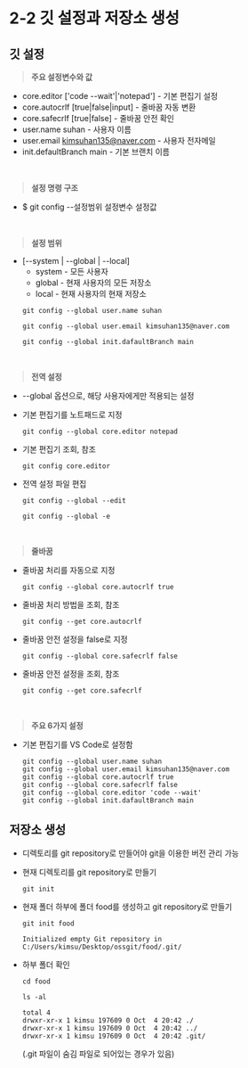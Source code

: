 # 2-2 깃 설정과 저장소 생성

## 깃 설정

> **주요 설정변수와 값**
- core.editor ['code --wait'|'notepad'] - 기본 편집기 설정
- core.autocrlf [true|false|input] - 줄바꿈 자동 변환
- core.safecrlf [true|false] - 줄바꿈 안전 확인
- user.name suhan - 사용자 이름
- user.email kimsuhan135@naver.com - 사용자 전자메일
- init.defaultBranch main - 기본 브랜치 이름


<br>

> **설정 명령 구조**
- $ git config --설정범위 설정변수 설정값

<br>

>**설정 범위**

- [--system | --global | --local]
  - system - 모든 사용자
  - global - 현재 사용자의 모든 저장소
  - local - 현재 사용자의 현재 저장소
  ```
  git config --global user.name suhan
  ```
  ```
  git config --global user.email kimsuhan135@naver.com
  ```
  ```
  git config --global init.dafaultBranch main
  ```

<br>

> **전역 설정**
- --global 옵션으로, 해당 사용자에게만 적용되는 설정


- 기본 편집기를 노트패드로 지정
  ```
  git config --global core.editor notepad
  ```


- 기본 편집기 조회, 참조
  ```
  git config core.editor
  ```


- 전역 설정 파일 편집
  ```
  git config --global --edit
  ```
  ```
  git config --global -e
  ```

<br>

>**줄바꿈**

- 줄바꿈 처리를 자동으로 지정
  ```
  git config --global core.autocrlf true
  ```

- 줄바꿈 처리 방법을 조회, 참조
  ```
  git config --get core.autocrlf
  ```

- 줄바꿈 안전 설정을 false로 지정
  ```
  git config --global core.safecrlf false
  ```

- 줄바꿈 안전 설정을 조회, 참조
  ```
  git config --get core.safecrlf
  ```

<br>

>**주요 6가지 설정**

- 기본 편집기를 VS Code로 설정함
  ```
  git config --global user.name suhan
  git config --global user.email kimsuhan135@naver.com
  git config --global core.autocrlf true
  git config --global core.safecrlf false
  git config --global core.editor 'code --wait'
  git config --global init.dafaultBranch main
  ```


## 저장소 생성

- 디렉토리를 git repository로 만들어야 git을 이용한 버전 관리 가능
  
- 현재 디렉토리를 git repository로 만들기
  ```
  git init
  ```

- 현재 폴더 하부에 폴더 food를 생성하고 git repository로 만들기
  ```
  git init food
  ```
  ```
  Initialized empty Git repository in C:/Users/kimsu/Desktop/ossgit/food/.git/
  ```

- 하부 폴더 확인
  ```
  cd food
  ```
  ```
  ls -al
  ```
  ```
  total 4
  drwxr-xr-x 1 kimsu 197609 0 Oct  4 20:42 ./
  drwxr-xr-x 1 kimsu 197609 0 Oct  4 20:42 ../
  drwxr-xr-x 1 kimsu 197609 0 Oct  4 20:42 .git/
  ```
  (.git 파일이 숨김 파일로 되어있는 경우가 있음)
















